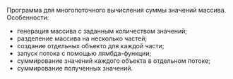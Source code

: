 Программа для многопоточного вычисления суммы значений массива.  
Особенности:  
- генерация массива с заданным количеством значений;  
- разделение массива на несколько частей;  
- создание отдельных объекто для каждой части;  
- запуск потока с помощью лямбда-функции;  
- суммирование значений каждого объекта в отдельном потоке;  
- суммирование полученных значений.  
